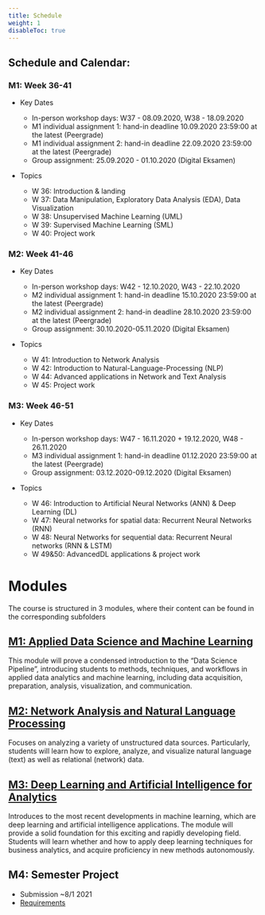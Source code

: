 ```yaml
---
title: Schedule
weight: 1
disableToc: true
---
```


## Schedule and Calendar:
### M1: Week 36-41

* Key Dates
  * In-person workshop days: W37 - 08.09.2020, W38 - 18.09.2020
  * M1 individual assignment 1: hand-in deadline 10.09.2020 23:59:00 at the latest (Peergrade)
  * M1 individual assignment 2: hand-in deadline 22.09.2020 23:59:00 at the latest (Peergrade)
  * Group assignment: 25.09.2020 - 01.10.2020 (Digital Eksamen)
  
* Topics
   * W 36: Introduction & landing
   * W 37: Data Manipulation, Exploratory Data Analysis (EDA), Data Visualization
   * W 38: Unsupervised Machine Learning (UML)
   * W 39: Supervised Machine Learning (SML)
   * W 40: Project work

### M2: Week 41-46

* Key Dates
  * In-person workshop days: W42 - 12.10.2020, W43 - 22.10.2020
  * M2 individual assignment 1: hand-in deadline 15.10.2020 23:59:00 at the latest (Peergrade)
  * M2 individual assignment 2: hand-in deadline 28.10.2020 23:59:00 at the latest (Peergrade)
  * Group assignment: 30.10.2020-05.11.2020 (Digital Eksamen)
  
* Topics
   * W 41: Introduction to Network Analysis
   * W 42: Introduction to Natural-Language-Processing (NLP)
   * W 44: Advanced applications in Network and Text Analysis
   * W 45: Project work
   
### M3: Week 46-51

* Key Dates
  * In-person workshop days: W47 - 16.11.2020 + 19.12.2020, W48 - 26.11.2020
  * M3 individual assignment 1: hand-in deadline 01.12.2020 23:59:00 at the latest (Peergrade)
  * Group assignment: 03.12.2020-09.12.2020 (Digital Eksamen)
  
* Topics
   * W 46: Introduction to Artificial Neural Networks (ANN) & Deep Learning (DL)
   * W 47: Neural networks for spatial data: Recurrent Neural Networks (RNN)
   * W 48: Neural Networks for sequential data: Recurrent Neural networks (RNN & LSTM)
   * W 49&50: AdvancedDL applications & project work
   


# Modules
The course is structured in 3 modules, where their content can be found in the corresponding subfolders

## [M1: Applied Data Science and Machine Learning](https://sds-aau.github.io/SDS-2020/M1)

This module will prove a condensed introduction to the “Data Science Pipeline”, introducing students to methods, techniques, and workflows in applied data analytics and machine learning, including data acquisition, preparation, analysis, visualization, and communication.

## [M2: Network Analysis and Natural Language Processing](https://sds-aau.github.io/SDS-2020/M2)
Focuses on analyzing a variety of unstructured data sources. Particularly, students will learn how to explore, analyze, and visualize natural language (text) as well as relational (network) data.

## [M3: Deep Learning and Artificial Intelligence for Analytics](https://sds-aau.github.io/SDS-2020/M3)
Introduces to the most recent developments in machine learning, which are deep learning and artificial intelligence applications. The module will provide a solid foundation for this exciting and rapidly developing field. Students will learn whether and how to apply deep learning techniques for business analytics, and acquire proficiency in new methods autonomously.

## M4: Semester Project

* Submission ~8/1 2021
* [Requirements](https://sds-aau.github.io/SDS-2020/M4/requirements/)